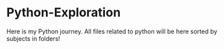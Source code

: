# Python-Exploration
Here is my Python journey. All files related to python will be here sorted by subjects in folders!
